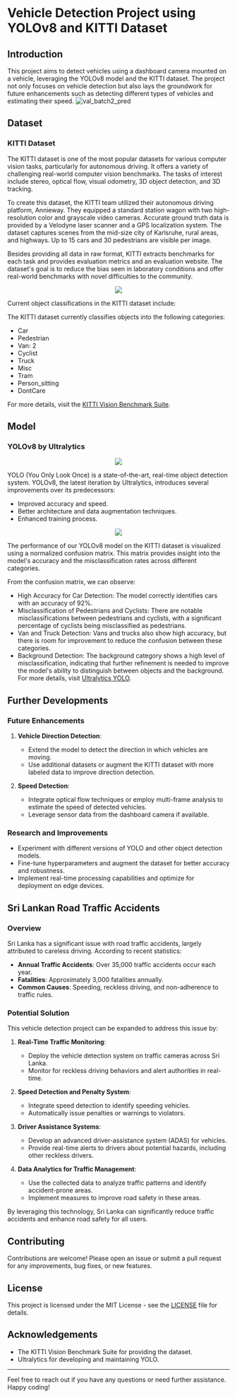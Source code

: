 # Vehicle Detection Project using YOLOv8 and KITTI Dataset

## Introduction
This project aims to detect vehicles using a dashboard camera mounted on a vehicle, leveraging the YOLOv8 model and the KITTI dataset. The project not only focuses on vehicle detection but also lays the groundwork for future enhancements such as detecting different types of vehicles and estimating their speed.
![val_batch2_pred](https://github.com/jaliyanimanthako/kitti-object-detection/assets/161110418/cf44aa52-4e46-4894-a509-b81d7031ab49)


## Dataset
### KITTI Dataset
The KITTI dataset is one of the most popular datasets for various computer vision tasks, particularly for autonomous driving. It offers a variety of challenging real-world computer vision benchmarks. The tasks of interest include stereo, optical flow, visual odometry, 3D object detection, and 3D tracking.

To create this dataset, the KITTI team utilized their autonomous driving platform, Annieway. They equipped a standard station wagon with two high-resolution color and grayscale video cameras. Accurate ground truth data is provided by a Velodyne laser scanner and a GPS localization system. The dataset captures scenes from the mid-size city of Karlsruhe, rural areas, and highways. Up to 15 cars and 30 pedestrians are visible per image.

Besides providing all data in raw format, KITTI extracts benchmarks for each task and provides evaluation metrics and an evaluation website. The dataset's goal is to reduce the bias seen in laboratory conditions and offer real-world benchmarks with novel difficulties to the community.

<p align="center">
<img src = https://github.com/jaliyanimanthako/kitti-object-detection/assets/161110418/bb71f764-696e-4ba0-bc1a-1a61634a12d0>
</p>

Current object classifications in the KITTI dataset include:

The KITTI dataset currently classifies objects into the following categories:
- Car
- Pedestrian
- Van: 2
- Cyclist
- Truck
- Misc
- Tram
- Person_sitting
- DontCare

For more details, visit the [KITTI Vision Benchmark Suite](http://www.cvlibs.net/datasets/kitti/).


## Model
### YOLOv8 by Ultralytics

<p align="center">
<img src = https://github.com/jaliyanimanthako/kitti-object-detection/assets/161110418/462e3dcd-042d-47d9-ba9f-24cb6278e476>
</p>

YOLO (You Only Look Once) is a state-of-the-art, real-time object detection system. YOLOv8, the latest iteration by Ultralytics, introduces several improvements over its predecessors:
- Improved accuracy and speed.
- Better architecture and data augmentation techniques.
- Enhanced training process.

<p align="center">
<img src = https://github.com/jaliyanimanthako/kitti-object-detection/assets/161110418/10485688-9945-4557-8a97-9ba7b594035d>
</p>
The performance of our YOLOv8 model on the KITTI dataset is visualized using a normalized confusion matrix. This matrix provides insight into the model's accuracy and the misclassification rates across different categories.

From the confusion matrix, we can observe:

- High Accuracy for Car Detection: The model correctly identifies cars with an accuracy of 92%.
- Misclassification of Pedestrians and Cyclists: There are notable misclassifications between pedestrians and cyclists, with a significant percentage of cyclists being misclassified as pedestrians.
- Van and Truck Detection: Vans and trucks also show high accuracy, but there is room for improvement to reduce the confusion between these categories.
- Background Detection: The background category shows a high level of misclassification, indicating that further refinement is needed to improve the model's ability to distinguish between objects and the background.
For more details, visit [Ultralytics YOLO](https://github.com/ultralytics/ultralytics).


## Further Developments
### Future Enhancements

1. **Vehicle Direction Detection**:
    - Extend the model to detect the direction in which vehicles are moving.
    - Use additional datasets or augment the KITTI dataset with more labeled data to improve direction detection.
      
2. **Speed Detection**:
    - Integrate optical flow techniques or employ multi-frame analysis to estimate the speed of detected vehicles.
    - Leverage sensor data from the dashboard camera if available.

### Research and Improvements
- Experiment with different versions of YOLO and other object detection models.
- Fine-tune hyperparameters and augment the dataset for better accuracy and robustness.
- Implement real-time processing capabilities and optimize for deployment on edge devices.

## Sri Lankan Road Traffic Accidents
### Overview
Sri Lanka has a significant issue with road traffic accidents, largely attributed to careless driving. According to recent statistics:
- **Annual Traffic Accidents**: Over 35,000 traffic accidents occur each year.
- **Fatalities**: Approximately 3,000 fatalities annually.
- **Common Causes**: Speeding, reckless driving, and non-adherence to traffic rules.

### Potential Solution
This vehicle detection project can be expanded to address this issue by:
1. **Real-Time Traffic Monitoring**:
    - Deploy the vehicle detection system on traffic cameras across Sri Lanka.
    - Monitor for reckless driving behaviors and alert authorities in real-time.

2. **Speed Detection and Penalty System**:
    - Integrate speed detection to identify speeding vehicles.
    - Automatically issue penalties or warnings to violators.

3. **Driver Assistance Systems**:
    - Develop an advanced driver-assistance system (ADAS) for vehicles.
    - Provide real-time alerts to drivers about potential hazards, including other reckless drivers.

4. **Data Analytics for Traffic Management**:
    - Use the collected data to analyze traffic patterns and identify accident-prone areas.
    - Implement measures to improve road safety in these areas.

By leveraging this technology, Sri Lanka can significantly reduce traffic accidents and enhance road safety for all users.

## Contributing
Contributions are welcome! Please open an issue or submit a pull request for any improvements, bug fixes, or new features.

## License
This project is licensed under the MIT License - see the [LICENSE](LICENSE) file for details.

## Acknowledgements
- The KITTI Vision Benchmark Suite for providing the dataset.
- Ultralytics for developing and maintaining YOLO.

---

Feel free to reach out if you have any questions or need further assistance. Happy coding!
